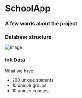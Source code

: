 # SchoolApp

### A few words about the project



### Database structure 
![image](https://github.com/DennisYudin/SchoolApp/assets/79792162/51afa3d3-7fda-4870-93be-9b51308a192b)

### Init Data 
What we have:
  - 200 unique students
  - 10 unique groups
  - 10 unique courses
